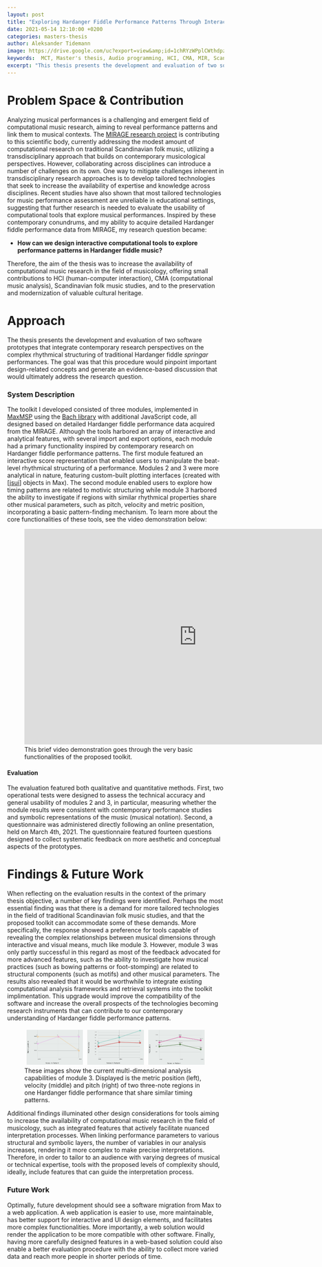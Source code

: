 ```yaml
---
layout: post
title: "Exploring Hardanger Fiddle Performance Patterns Through Interactive Computational Tools"
date: 2021-05-14 12:10:00 +0200
categories: masters-thesis
author: Aleksander Tidemann
image: https://drive.google.com/uc?export=view&amp;id=1chRYzWPplCWthdpzvY1AgIRPmHMPE-qD
keywords:  MCT, Master's thesis, Audio programming, HCI, CMA, MIR, Scandinavian folk music studies
excerpt: "This thesis presents the development and evaluation of two software applications that integrate contemporary research perspectives on the complex rhythmical structuring of Hardanger fiddle springar performances, in collaboration with the MIRAGE research project."
---
```


# Problem Space & Contribution
Analyzing musical performances is a challenging and emergent field of computational music research, aiming to reveal performance patterns and link them to musical contexts. The [MIRAGE research project](https://www.uio.no/ritmo/english/projects/mirage/) is contributing to this scientific body, currently addressing the modest amount of computational research on traditional Scandinavian folk music, utilizing a transdisciplinary approach that builds on contemporary musicological perspectives. However, collaborating across disciplines can introduce a number of challenges on its own. One way to mitigate challenges inherent in transdisciplinary research approaches is to develop tailored technologies that seek to increase the availability of expertise and knowledge across disciplines. Recent studies have also shown that most tailored technologies for music performance assessment are unreliable in educational settings, suggesting that further research is needed to evaluate the usability of computational tools that explore musical performances. Inspired by these contemporary conundrums, and my ability to acquire detailed Hardanger fiddle performance data from MIRAGE, my research question became:

* **How can we design interactive computational tools to explore performance patterns in Hardanger fiddle music?**

Therefore, the aim of the thesis was to increase the availability of computational music research in the field of musicology, offering small contributions to HCI (human-computer interaction), CMA (computational music analysis), Scandinavian folk music studies, and to the preservation and modernization of valuable cultural heritage.

# Approach
The thesis presents the development and evaluation of two software prototypes that integrate contemporary research perspectives on the complex rhythmical structuring of traditional Hardanger fiddle *springar* performances. The goal was that this procedure would pinpoint important design-related concepts and generate an evidence-based discussion that would ultimately address the research question.

### System Description
The toolkit I developed consisted of three modules, implemented in [MaxMSP](https://cycling74.com/) using the [Bach library](https://www.bachproject.net/) with additional JavaScript code, all designed based on detailed Hardanger fiddle performance data acquired from the MIRAGE. Although the tools harbored an array of interactive and analytical features, with several import and export options, each module had a primary functionality inspired by contemporary research on Hardanger fiddle performance patterns. The first module featured an interactive score representation that enabled users to manipulate the beat-level rhythmical structuring of a performance. Modules 2 and 3 were more analytical in nature, featuring custom-built plotting interfaces (created with [[jsui](https://docs.cycling74.com/max7/refpages/jsui)] objects in Max). The second module enabled users to explore how timing patterns are related to motivic structuring while module 3 harbored the ability to investigate if regions with similar rhythmical properties share other musical parameters, such as pitch, velocity and metric position, incorporating a basic pattern-finding mechanism. To learn more about the core functionalities of these tools, see the video demonstration below:

<figure style="float: none">
  <iframe width="800" height="500"
      src="https://www.youtube.com/embed/fMtfsBs5QBw"
      title="YouTube video player"
      frameborder="0"
      allow="accelerometer;
      100%play;
      clipboard-write;
      encrypted-media;
      gyroscope;
      picture-in-picture"
      allowfullscreen>
    </iframe>
  <figcaption>This brief video demonstration goes through the very basic functionalities of the proposed toolkit.
</figcaption>
</figure>

#### Evaluation
The evaluation featured both qualitative and quantitative methods. First, two operational tests were designed to assess the technical accuracy and general usability of modules 2 and 3, in particular, measuring whether the module results were consistent with contemporary performance studies and symbolic representations of the music (musical notation). Second, a questionnaire was administered directly following an online presentation, held on March 4th, 2021. The questionnaire featured fourteen questions designed to collect systematic feedback on more aesthetic and conceptual aspects of the prototypes.

# Findings & Future Work
When reflecting on the evaluation results in the context of the primary thesis objective, a number of key findings were identified. Perhaps the most essential finding was that there is a demand for more tailored technologies in the field of traditional Scandinavian folk music studies, and that the proposed toolkit can accommodate some of these demands. More specifically, the response showed a preference for tools capable of revealing the complex relationships between musical dimensions through interactive and visual means, much like module 3. However, module 3 was only partly successful in this regard as most of the feedback advocated for more advanced features, such as the ability to investigate how musical practices (such as bowing patterns or foot-stomping) are related to structural components (such as motifs) and other musical parameters. The results also revealed that it would be worthwhile to integrate existing computational analysis frameworks and retrieval systems into the toolkit implimentation. This upgrade would improve the compatibility of the software and increase the overall prospects of the technologies becoming research instruments that can contribute to our contemporary understanding of Hardanger fiddle performance patterns.

<figure>
  <div style="display:flex;">
    <div style="display:flex; padding:5px;">
      <img src="/assets/image/2021_05_19_aleksati_metricposition.jpg" width="100%"/>
    </div>
    <div style="display:flex; padding:5px;">
      <img src="/assets/image/2021_05_19_aleksati_midivelocity.jpg" width="100%"/>
    </div>
    <div style="display:flex; padding:5px;">
      <img src="/assets/image/2021_05_19_aleksati_pitch.jpg" width="100%"/>
    </div>
  </div>
  <figcaption> These images show the current multi-dimensional analysis capabilities of module 3. Displayed is the metric position (left), velocity (middle) and pitch (right) of two three-note regions in one Hardanger fiddle performance that share similar timing patterns.</figcaption>
</figure>

Additional findings illuminated other design considerations for tools aiming to increase the availability of computational music research in the field of musicology, such as integrated features that actively facilitate nuanced interpretation processes. When linking performance parameters to various structural and symbolic layers, the number of variables in our analysis increases, rendering it more complex to make precise interpretations. Therefore, in order to tailor to an audience with varying degrees of musical or technical expertise, tools with the proposed levels of complexity should, ideally, include features that can guide the interpretation process.


### Future Work
Optimally, future development should see a software migration from Max to a web application. A web application is easier to use, more maintainable, has better support for interactive and UI design elements, and facilitates more complex functionalities. More importantly, a web solution would render the application to be more compatible with other software. Finally, having more carefully designed features in a web-based solution could also enable a better evaluation procedure with the ability to collect more varied data and reach more people in shorter periods of time.
